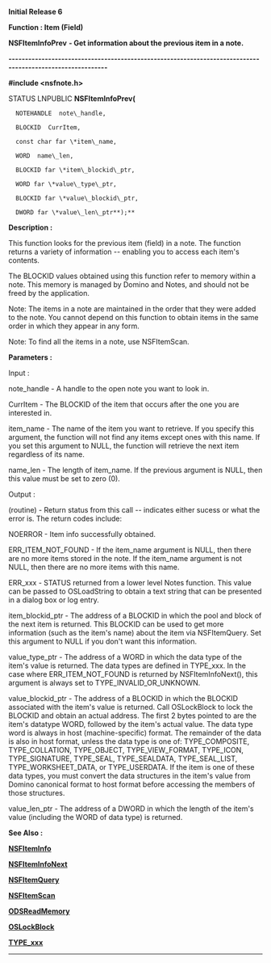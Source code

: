 




<!--
 /\* Font Definitions \*/
 @font-face
 {font-family:Helv;
 panose-1:2 11 6 4 2 2 2 3 2 4;}
@font-face
 {font-family:"Cambria Math";
 panose-1:2 4 5 3 5 4 6 3 2 4;}
 /\* Style Definitions \*/
 p.MsoNormal, li.MsoNormal, div.MsoNormal
 {margin-top:0cm;
 margin-right:0cm;
 margin-bottom:8.0pt;
 margin-left:0cm;
 line-height:107%;
 font-size:11.0pt;
 font-family:"Calibri",sans-serif;}
.MsoChpDefault
 {font-size:11.0pt;}
.MsoPapDefault
 {margin-bottom:8.0pt;
 line-height:107%;}
 /\* Page Definitions \*/
 @page WordSection1
 {size:612.0pt 792.0pt;
 margin:72.0pt 72.0pt 72.0pt 72.0pt;}
div.WordSection1
 {page:WordSection1;}
-->




**Initial Release 6**



**Function : Item (Field)**



**NSFItemInfoPrev** **- Get
information about the previous item in a note.**


**----------------------------------------------------------------------------------------------------------**



**#include <nsfnote.h>**



STATUS
LNPUBLIC **NSFItemInfoPrev(**  

      NOTEHANDLE  note\_handle,  

      BLOCKID  CurrItem,  

      const char far \*item\_name,  

      WORD  name\_len,  

      BLOCKID far \*item\_blockid\_ptr,  

      WORD far \*value\_type\_ptr,  

      BLOCKID far \*value\_blockid\_ptr,  

      DWORD far \*value\_len\_ptr**);**



**Description :**



This
function looks for the previous item (field) in a note.  The function returns a
variety of information -- enabling you to access each item's contents.  

  

The BLOCKID values obtained using this function refer to memory within a note. 
This memory is managed by Domino and Notes, and should not be freed by the
application.  

  

Note: The items in a note are maintained in the order that they were added to
the note. You cannot depend on this function to obtain items in the same order
in which they appear in any form.   

  

Note: To find all the items in a note, use NSFItemScan.


 


**Parameters :**



Input :  

note\_handle  -  A handle to the open note you want to look in.  

  

CurrItem  -  The BLOCKID of the item that occurs after the one you are
interested in.  

  

item\_name  -  The name of the item you want to retrieve. If you specify this
argument, the function will not find any items except ones with this name. If
you set this argument to NULL, the function will retrieve the next item
regardless of its name.  

  

name\_len  -  The length of item\_name.  If the previous argument is NULL, then
this value must be set to zero (0).  

  




Output :  

(routine)  -  Return status from this call -- indicates either sucess or what
the error is. The return codes include:  

  

NOERROR - Item info successfully obtained.  

  

ERR\_ITEM\_NOT\_FOUND - If the item\_name argument is NULL, then there are no more
items stored in the note.  If the item\_name argument is not NULL, then there
are no more items with this name.  

  

ERR\_xxx - STATUS returned from a lower level Notes function.  This value can be
passed to OSLoadString to obtain a text string that can be presented in a
dialog box or log entry.  

  

  

item\_blockid\_ptr  -  The address of a BLOCKID in which the pool and block of
the next item is returned.  This BLOCKID can be used to get more information
(such as the item's name) about the item via NSFItemQuery.  Set this argument
to NULL if you don't want this information.   

  

value\_type\_ptr  -  The address of a WORD in which the data type of the item's
value is returned. The data types are defined in TYPE\_xxx.   In the case where
ERR\_ITEM\_NOT\_FOUND is returned by NSFItemInfoNext(), this argument is always
set to TYPE\_INVALID\_OR\_UNKNOWN.    

  

value\_blockid\_ptr  -  The address of a BLOCKID in which the BLOCKID associated
with the item's value is returned.  Call OSLockBlock to lock the BLOCKID and
obtain an actual address.  The first 2 bytes pointed to are the item's datatype
WORD, followed by the item's actual value. The data type word is always in host
(machine-specific) format.  The remainder of the data is also in host format,
unless the data type is one of:  TYPE\_COMPOSITE, TYPE\_COLLATION, TYPE\_OBJECT,
TYPE\_VIEW\_FORMAT, TYPE\_ICON, TYPE\_SIGNATURE, TYPE\_SEAL, TYPE\_SEALDATA,
TYPE\_SEAL\_LIST, TYPE\_WORKSHEET\_DATA, or TYPE\_USERDATA. If the item is one of
these data types, you must convert the data structures in the item's value from
Domino canonical format to host format before accessing the members of those
structures.  

  

value\_len\_ptr  -  The address of a DWORD in which the length of the item's
value (including the WORD of data type) is returned.  

  




 **See Also :**


**[NSFItemInfo](NSFItemInfo.md)**


**[NSFItemInfoNext](NSFItemInfoNext.md)**


**[NSFItemQuery](NSFItemQuery.md)**


**[NSFItemScan](NSFItemScan.md)**


**[ODSReadMemory](ODSReadMemory.md)**


**[OSLockBlock](OSLockBlock.md)**


**[TYPE\_xxx](notes:///8525872100478C66/61FD4E9848264AD28525620B006BA8BD/002100600028002B85255E2D0079321C)**



----------------------------------------------------------------------------------------------------------


 





